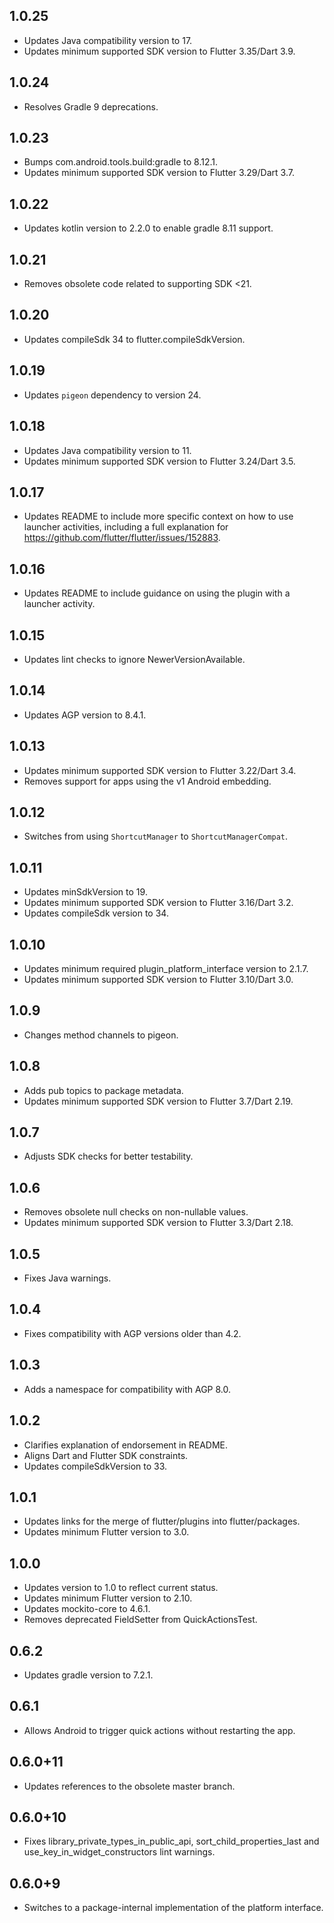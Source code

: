 ## 1.0.25

* Updates Java compatibility version to 17.
* Updates minimum supported SDK version to Flutter 3.35/Dart 3.9.

## 1.0.24

* Resolves Gradle 9 deprecations.

## 1.0.23

* Bumps com.android.tools.build:gradle to 8.12.1.
* Updates minimum supported SDK version to Flutter 3.29/Dart 3.7.

## 1.0.22

* Updates kotlin version to 2.2.0 to enable gradle 8.11 support.

## 1.0.21

* Removes obsolete code related to supporting SDK <21.

## 1.0.20

* Updates compileSdk 34 to flutter.compileSdkVersion.

## 1.0.19

* Updates `pigeon` dependency to version 24.

## 1.0.18

* Updates Java compatibility version to 11.
* Updates minimum supported SDK version to Flutter 3.24/Dart 3.5.

## 1.0.17

* Updates README to include more specific context on how to use launcher activities, including
  a full explanation for https://github.com/flutter/flutter/issues/152883.

## 1.0.16

* Updates README to include guidance on using the plugin with a launcher activity.

## 1.0.15

* Updates lint checks to ignore NewerVersionAvailable.

## 1.0.14

* Updates AGP version to 8.4.1.

## 1.0.13

* Updates minimum supported SDK version to Flutter 3.22/Dart 3.4.
* Removes support for apps using the v1 Android embedding.

## 1.0.12

* Switches from using `ShortcutManager` to `ShortcutManagerCompat`.

## 1.0.11

* Updates minSdkVersion to 19.
* Updates minimum supported SDK version to Flutter 3.16/Dart 3.2.
* Updates compileSdk version to 34.

## 1.0.10

* Updates minimum required plugin_platform_interface version to 2.1.7.
* Updates minimum supported SDK version to Flutter 3.10/Dart 3.0.

## 1.0.9

* Changes method channels to pigeon.

## 1.0.8

* Adds pub topics to package metadata.
* Updates minimum supported SDK version to Flutter 3.7/Dart 2.19.

## 1.0.7

* Adjusts SDK checks for better testability.

## 1.0.6

* Removes obsolete null checks on non-nullable values.
* Updates minimum supported SDK version to Flutter 3.3/Dart 2.18.

## 1.0.5

* Fixes Java warnings.

## 1.0.4

* Fixes compatibility with AGP versions older than 4.2.

## 1.0.3

* Adds a namespace for compatibility with AGP 8.0.

## 1.0.2

* Clarifies explanation of endorsement in README.
* Aligns Dart and Flutter SDK constraints.
* Updates compileSdkVersion to 33.

## 1.0.1

* Updates links for the merge of flutter/plugins into flutter/packages.
* Updates minimum Flutter version to 3.0.

## 1.0.0

* Updates version to 1.0 to reflect current status.
* Updates minimum Flutter version to 2.10.
* Updates mockito-core to 4.6.1.
* Removes deprecated FieldSetter from QuickActionsTest.

## 0.6.2

* Updates gradle version to 7.2.1.

## 0.6.1

* Allows Android to trigger quick actions without restarting the app.

## 0.6.0+11

* Updates references to the obsolete master branch.

## 0.6.0+10

* Fixes library_private_types_in_public_api, sort_child_properties_last and use_key_in_widget_constructors
  lint warnings.

## 0.6.0+9

* Switches to a package-internal implementation of the platform interface.
